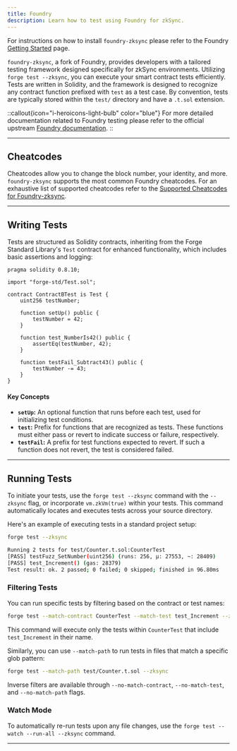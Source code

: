 ```yaml
---
title: Foundry
description: Learn how to test using Foundry for zkSync.
---
```


<!-- TODO: update link -->
For instructions on how to install `foundry-zksync` please refer to the Foundry [Getting Started](/build/tooling/foundry/getting-started) page.

`foundry-zksync`, a fork of Foundry, provides developers with a tailored testing framework designed specifically for zkSync environments.
Utilizing `forge test --zksync`, you can execute your smart contract tests efficiently.
Tests are written in Solidity, and the framework is designed to recognize any contract function prefixed with `test` as a test case.
By convention, tests are typically stored within the `test/` directory and have a `.t.sol` extension.

::callout{icon="i-heroicons-light-bulb" color="blue"}
For more detailed documentation related to Foundry testing please refer to the official upstream [Foundry documentation](https://book.getfoundry.sh/forge/tests).
::

---
## Cheatcodes

Cheatcodes allow you to change the block number, your identity, and more.
`foundry-zksync` supports the most common Foundry cheatcodes.
For an exhaustive list of supported cheatcodes refer to the [Supported Cheatcodes for Foundry-zksync](%%zk_git_repo_foundry-zksync%%/blob/main/SUPPORTED_CHEATCODES.md).

---
## Writing Tests

Tests are structured as Solidity contracts,
 inheriting from the Forge Standard Library's `Test` contract for enhanced functionality,
which includes basic assertions and logging:

```solidity
pragma solidity 0.8.10;

import "forge-std/Test.sol";

contract ContractBTest is Test {
    uint256 testNumber;

    function setUp() public {
        testNumber = 42;
    }

    function test_NumberIs42() public {
        assertEq(testNumber, 42);
    }

    function testFail_Subtract43() public {
        testNumber -= 43;
    }
}
```

#### Key Concepts

- **`setUp`:** An optional function that runs before each test, used for initializing test conditions.
- **`test`:** Prefix for functions that are recognized as tests. These functions must either pass or revert to indicate success or failure, respectively.
- **`testFail`:** A prefix for test functions expected to revert. If such a function does not revert, the test is considered failed.

---
## Running Tests

To initiate your tests, use the `forge test --zksync` command with the `--zksync` flag, or incorporate `vm.zkVm(true)` within your tests.
This command automatically locates and executes tests across your source directory.

Here's an example of executing tests in a standard project setup:

```bash
forge test --zksync

Running 2 tests for test/Counter.t.sol:CounterTest
[PASS] testFuzz_SetNumber(uint256) (runs: 256, μ: 27553, ~: 28409)
[PASS] test_Increment() (gas: 28379)
Test result: ok. 2 passed; 0 failed; 0 skipped; finished in 96.80ms
```

### Filtering Tests

You can run specific tests by filtering based on the contract or test names:

```bash
forge test --match-contract CounterTest --match-test test_Increment --zksync
```

This command will execute only the tests within `CounterTest` that include `test_Increment` in their name.

Similarly, you can use `--match-path` to run tests in files that match a specific glob pattern:

```bash
forge test --match-path test/Counter.t.sol --zksync
```

Inverse filters are available through `--no-match-contract`, `--no-match-test`, and `--no-match-path` flags.

### Watch Mode

To automatically re-run tests upon any file changes, use the `forge test --watch --run-all --zksync` command.

---
